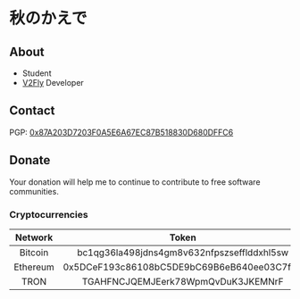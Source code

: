 # 秋のかえで

## About

- Student
- [V2Fly](https://github.com/v2fly) Developer

## Contact

PGP: [0x87A203D7203F0A5E6A67EC87B518830D680DFFC6](https://keys.openpgp.org/vks/v1/by-fingerprint/87A203D7203F0A5E6A67EC87B518830D680DFFC6)

## Donate

Your donation will help me to continue to contribute to free software communities.

### Cryptocurrencies

| Network  |                   Token                    |
| :------: | :----------------------------------------: |
| Bitcoin  | bc1qg36la498jdns4gm8v632nfpszsefflddxhl5sw |
| Ethereum | 0x5DCeF193c86108bC5DE9bC69B6eB640ee03C7f55 |
|   TRON   |     TGAHFNCJQEMJEerk78WpmQvDuK3JKEMNrF     |
